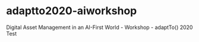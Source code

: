 # adaptto2020-aiworkshop
Digital Asset Management in an AI-First World - Workshop - adaptTo() 2020
Test
